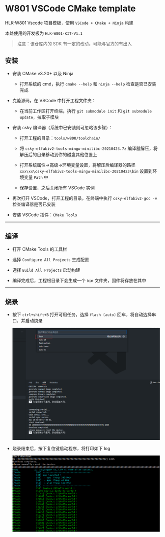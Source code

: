 # W801 VSCode CMake template

HLK-W801 Vscode 项目模板，使用 `VSCode + CMake + Ninja` 构建

本处使用的开发板为 `HLK-W801-KIT-V1.1`

> 注意：该仓库内的 SDK 有一定的改动，可能与官方的有出入

## 安装

- 安装 CMake v3.20+ 以及 Ninja

  - 打开系统的 cmd，执行 `cmake --help` 和 `ninja --help` 检查是否已安装完成

- 克隆源码，在 VSCode 中打开工程文件夹：

  - 在当前工作区打开终端，执行 `git submodule init` 和 `git submodule update`，拉取子模块

- 安装 csky 编译器（系统中已安装则可忽略该步骤）：

  - 打开工程的目录：`tools/w800/toolchain/`

  - 将 `csky-elfabiv2-tools-mingw-minilibc-20210423.7z` 编译器解压，将解压后的目录移动到你的磁盘其他位置上

  - 打开系统属性->高级->环境变量设置，将解压后编译器的路径 `xxx\xx\csky-elfabiv2-tools-mingw-minilibc-20210423\bin` 设置到环境变量 `Path` 中

  - 保存设置，之后关闭所有 VSCode 实例

- 再次打开 VSCode，打开工程的目录，在终端中执行 `csky-elfabiv2-gcc -v` 检查编译器是否已安装

- 安装 VSCode 插件：`CMake Tools`

***

## 编译

- 打开 CMake Tools 的工具栏

- 选择 `Configure All Projects` 生成配置

- 选择 `Build All Projects` 启动构建

- 编译完成后，工程根目录下会生成一个 `bin` 文件夹，固件将存放在其中

***

## 烧录

- 按下 `ctrl+shift+B` 打开可用任务，选择 `flash (auto)` 回车，将自动选择串口，并启动烧录

  ![](./doc/flash.png)

- 烧录结束后，按下复位键启动程序，将打印如下 log

  ![](./doc/run.png)